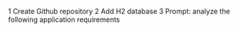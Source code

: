 1 Create Github repository
2 Add H2 database
3 Prompt: analyze the following application requirements


